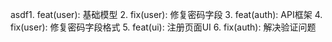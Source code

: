 asdf1. feat(user): 基础模型
2. fix(user): 修复密码字段
3. feat(auth): API框架
4. fix(user): 修复密码字段格式
5. feat(ui): 注册页面UI
6. fix(auth): 解决验证问题